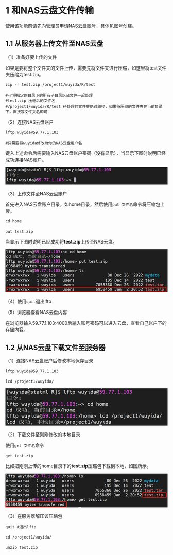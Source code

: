 # 1 和NAS云盘文件传输

使用该功能前请先向管理员申请NAS云盘账号，具体见账号创建。

## 1.1 从服务器上传文件至NAS云盘

（1）准备好要上传的文件

如果是要将整个文件夹的文件上传，需要先将文件夹进行压缩，如这里将test文件夹压缩为test.zip。

```
zip -r test.zip /project1/wuyida/R/test

#-r将指定的目录下的所有子目录以及文件一起处理
#test.zip 压缩后的文件名
#/project1/wuyida/R/test 待处理的文件夹绝对路径，如果待压缩的文件夹在当前目录下，直接写文件夹名即可
```

（2）连接NAS云盘账户

```
lftp wuyida@59.77.1.103

#只需要将wuyida修改为你的NAS云盘用户名
```

键入上述命令后需要输入NAS云盘账户密码（没有显示），当显示下图时说明已经成功连接NAS账户。

![image.png](image/1/1.1.png)

（3）上传文件至NAS云盘账户

首先进入NAS云盘账户目录，如home目录，然后使用`put 文件名`命令将压缩包上传。
```
cd home

put test.zip
```

当显示下图时说明已经成功将**test.zip**上传至NAS云盘。

![image.png](image/1/1.2.png)

（4）使用`quit`退出lftp

（5）浏览器查看NAS云盘内容

在浏览器输入59.77.1.103:4000后输入账号密码可以进入云盘，查看自己账户下的存储内容。

## 1.2 从NAS云盘下载文件至服务器

（1）连接NAS云盘账户后修改本地保存目录

```
lftp wuyida@59.77.1.103

lcd /project1/wuyida/
```
![image.png](image/1/1.3.png)

（2）下载文件至刚刚修改的本地目录

使用`get 文件名`命令

```
get test.zip
```

比如把刚刚上传的home目录下的**test.zip**压缩包下载到本地，如图所示。

![image.png](image/1/1.4.png)

（3）在服务器解压该压缩包
```
quit #退出lftp

cd /project1/wuyida/

unzip test.zip
```
